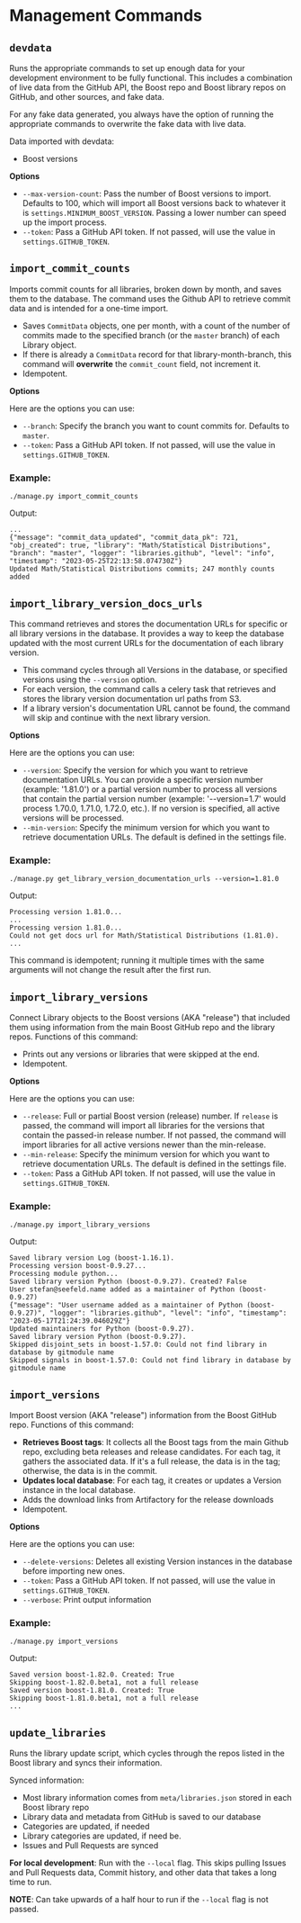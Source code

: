# Management Commands

## `devdata`

Runs the appropriate commands to set up enough data for your development environment to be fully functional. This includes a combination of live data from the GitHub API, the Boost repo and Boost library repos on GitHub, and other sources, and fake data.

For any fake data generated, you always have the option of running the appropriate commands to overwrite the fake data with live data.

Data imported with devdata:

- Boost versions


**Options**

- `--max-version-count`: Pass the number of Boost versions to import. Defaults to 100, which will import all Boost versions back to whatever it is `settings.MINIMUM_BOOST_VERSION`. Passing a lower number can speed up the import process.
- `--token`: Pass a GitHub API token. If not passed, will use the value in `settings.GITHUB_TOKEN`.

## `import_commit_counts`

Imports commit counts for all libraries, broken down by month, and saves them to the database. The command uses the Github API to retrieve commit data and is intended for a one-time import.

- Saves `CommitData` objects, one per month, with a count of the number of commits made to the specified branch (or the `master` branch) of each Library object.
- If there is already a `CommitData` record for that library-month-branch, this command will **overwrite** the `commit_count` field, not increment it.
- Idempotent.

**Options**

Here are the options you can use:

- `--branch`: Specify the branch you want to count commits for. Defaults to `master`.
- `--token`: Pass a GitHub API token. If not passed, will use the value in `settings.GITHUB_TOKEN`.

### Example:

    ./manage.py import_commit_counts

Output:

    ...
    {"message": "commit_data_updated", "commit_data_pk": 721, "obj_created": true, "library": "Math/Statistical Distributions", "branch": "master", "logger": "libraries.github", "level": "info", "timestamp": "2023-05-25T22:13:58.074730Z"}
    Updated Math/Statistical Distributions commits; 247 monthly counts added


## `import_library_version_docs_urls`

This command retrieves and stores the documentation URLs for specific or all library versions in the database. It provides a way to keep the database updated with the most current URLs for the documentation of each library version.

- This command cycles through all Versions in the database, or specified versions using the `--version` option.
- For each version, the command calls a celery task that retrieves and stores the library version documentation url paths from S3.
- If a library version's documentation URL cannot be found, the command will skip and continue with the next library version.

**Options**

Here are the options you can use:

- `--version`: Specify the version for which you want to retrieve documentation URLs. You can provide a specific version number (example: '1.81.0') or a partial version number to process all versions that contain the partial version number (example: '--version=1.7' would process 1.70.0, 1.71.0, 1.72.0, etc.). If no version is specified, all active versions will be processed.
- `--min-version`: Specify the minimum version for which you want to retrieve documentation URLs. The default is defined in the settings file.

### Example:

    ./manage.py get_library_version_documentation_urls --version=1.81.0

Output:

    Processing version 1.81.0...
    ...
    Processing version 1.81.0...
    Could not get docs url for Math/Statistical Distributions (1.81.0).
    ...

This command is idempotent; running it multiple times with the same arguments will not change the result after the first run.


## `import_library_versions`

Connect Library objects to the Boost versions (AKA "release") that included them using information from the main Boost GitHub repo and the library repos. Functions of this command:

- Prints out any versions or libraries that were skipped at the end.
- Idempotent.

**Options**

Here are the options you can use:

- `--release`: Full or partial Boost version (release) number. If `release` is passed, the command will import all libraries for the versions that contain the passed-in release number. If not passed, the command will import libraries for all active versions newer than the min-release.
- `--min-release`: Specify the minimum version for which you want to retrieve documentation URLs. The default is defined in the settings file.
- `--token`: Pass a GitHub API token. If not passed, will use the value in `settings.GITHUB_TOKEN`.

### Example:

    ./manage.py import_library_versions

Output:

    Saved library version Log (boost-1.16.1).
    Processing version boost-0.9.27...
    Processing module python...
    Saved library version Python (boost-0.9.27). Created? False
    User stefan@seefeld.name added as a maintainer of Python (boost-0.9.27)
    {"message": "User username added as a maintainer of Python (boost-0.9.27)", "logger": "libraries.github", "level": "info", "timestamp": "2023-05-17T21:24:39.046029Z"}
    Updated maintainers for Python (boost-0.9.27).
    Saved library version Python (boost-0.9.27).
    Skipped disjoint_sets in boost-1.57.0: Could not find library in database by gitmodule name
    Skipped signals in boost-1.57.0: Could not find library in database by gitmodule name


## `import_versions`

Import Boost version (AKA "release") information from the Boost GitHub repo. Functions of this command:

- **Retrieves Boost tags**: It collects all the Boost tags from the main Github repo, excluding beta releases and release candidates. For each tag, it gathers the associated data. If it's a full release, the data is in the tag; otherwise, the data is in the commit.
- **Updates local database**: For each tag, it creates or updates a Version instance in the local database.
- Adds the download links from Artifactory for the release downloads
- Idempotent.

**Options**

Here are the options you can use:

- `--delete-versions`: Deletes all existing Version instances in the database before importing new ones.
- `--token`: Pass a GitHub API token. If not passed, will use the value in `settings.GITHUB_TOKEN`.
- `--verbose`: Print output information


### Example:

    ./manage.py import_versions

Output:

    Saved version boost-1.82.0. Created: True
    Skipping boost-1.82.0.beta1, not a full release
    Saved version boost-1.81.0. Created: True
    Skipping boost-1.81.0.beta1, not a full release
    ...


## `update_libraries`

Runs the library update script, which cycles through the repos listed in the Boost library and syncs their information.

Synced information:

- Most library information comes from `meta/libraries.json` stored in each Boost library repo
- Library data and metadata from GitHub is saved to our database
- Categories are updated, if needed
- Library categories are updated, if need be.
- Issues and Pull Requests are synced

**For local development**: Run with the `--local` flag. This skips pulling Issues and Pull Requests data, Commit history, and other data that takes a long time to run.

**NOTE**: Can take upwards of a half hour to run if the `--local` flag is not passed.
